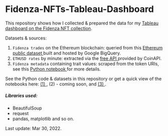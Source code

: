 # Fidenza-NFTs-Tableau-Dashboard
This repository shows how I collected &amp; prepared the data for my <a href="https://public.tableau.com/app/profile/trang.vo8254/viz/Fidenza_Full_Dashboard/FIDENZADASHBOARD"> Tableau dashboard on the Fidenza NFT collection</a>.

Datasets & sources:

1. `Fidenza trades` on the Ethereum blockchain: queried from this <a href="https://evgemedvedev.medium.com/ethereum-blockchain-on-google-bigquery-283fb300f579"> Ethereum public dataset </a> built and hosted by Google BigQuery.
2. `ETHUSD rates` by minute: extracted via the <a href="https://docs.coinapi.io/?python#timeseries-data-get"> free API </a> provided by CoinAPI. 
3. `Fidenza metadata` containing trait values: scraped from the token URIs, see this <a href="https://nbviewer.org/github/trang-h-vo/Fidenza-NFTs-Tableau-Dashboard/blob/main/Fidenza_metadata_extraction_EDA.ipynb"> Python notebook </a> for more details.

See the Python code & datasets in this repository or get a quick view of the notebooks here: <a href="https://nbviewer.org/github/trang-h-vo/Fidenza-NFTs-Tableau-Dashboard/blob/main/Fidenza_trades_ETH_from_Goggle_BigQuery.ipynb"> (1) </a>, (2) - coming soon, and <a href="https://nbviewer.org/github/trang-h-vo/Fidenza-NFTs-Tableau-Dashboard/blob/main/Fidenza_metadata_extraction_EDA.ipynb"> (3) </a>.

##### Libraries used: 
- BeautifulSoup
- request
- pandas, matplotlib and so on. 

Last update: Mar 30, 2022.
